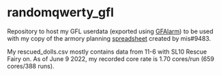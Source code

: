 # randomqwerty_gfl

Repository to host my GFL userdata (exported using [GFAlarm](https://gamepress.gg/girlsfrontline/how-use-gfalarm-girls-frontline-alarm)) to be used with my copy of the armory planning [spreadsheet](https://docs.google.com/spreadsheets/d/1mX_5VbZGVteOYj6_K-qcwb7TrazY95mx8lwZvFAnFLc/edit#gid=2054077402) created by mis#9483.

My rescued_dolls.csv mostly contains data from 11-6 with SL10 Rescue Fairy on. As of June 9 2022, my recorded core rate is 1.70 cores/run (659 cores/388 runs).
